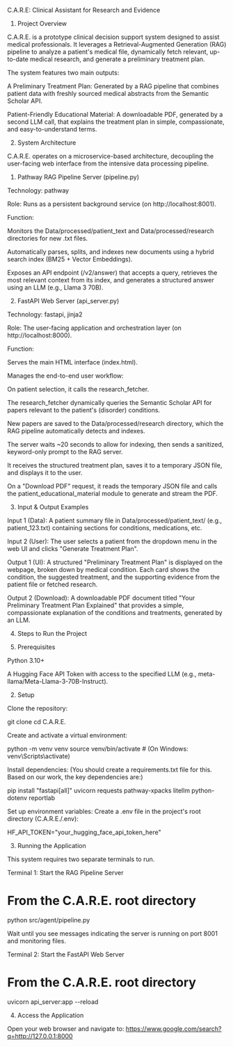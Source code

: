 C.A.R.E: Clinical Assistant for Research and Evidence

1. Project Overview

C.A.R.E. is a prototype clinical decision support system designed to assist medical professionals. It leverages a Retrieval-Augmented Generation (RAG) pipeline to analyze a patient's medical file, dynamically fetch relevant, up-to-date medical research, and generate a preliminary treatment plan.

The system features two main outputs:

A Preliminary Treatment Plan: Generated by a RAG pipeline that combines patient data with freshly sourced medical abstracts from the Semantic Scholar API.

Patient-Friendly Educational Material: A downloadable PDF, generated by a second LLM call, that explains the treatment plan in simple, compassionate, and easy-to-understand terms.

2. System Architecture

C.A.R.E. operates on a microservice-based architecture, decoupling the user-facing web interface from the intensive data processing pipeline.

1. Pathway RAG Pipeline Server (pipeline.py)

Technology: pathway

Role: Runs as a persistent background service (on http://localhost:8001).

Function:

Monitors the Data/processed/patient_text and Data/processed/research directories for new .txt files.

Automatically parses, splits, and indexes new documents using a hybrid search index (BM25 + Vector Embeddings).

Exposes an API endpoint (/v2/answer) that accepts a query, retrieves the most relevant context from its index, and generates a structured answer using an LLM (e.g., Llama 3 70B).

2. FastAPI Web Server (api_server.py)

Technology: fastapi, jinja2

Role: The user-facing application and orchestration layer (on http://localhost:8000).

Function:

Serves the main HTML interface (index.html).

Manages the end-to-end user workflow:

On patient selection, it calls the research_fetcher.

The research_fetcher dynamically queries the Semantic Scholar API for papers relevant to the patient's (disorder) conditions.

New papers are saved to the Data/processed/research directory, which the RAG pipeline automatically detects and indexes.

The server waits ~20 seconds to allow for indexing, then sends a sanitized, keyword-only prompt to the RAG server.

It receives the structured treatment plan, saves it to a temporary JSON file, and displays it to the user.

On a "Download PDF" request, it reads the temporary JSON file and calls the patient_educational_material module to generate and stream the PDF.

3. Input & Output Examples

Input 1 (Data): A patient summary file in Data/processed/patient_text/ (e.g., patient_123.txt) containing sections for conditions, medications, etc.

Input 2 (User): The user selects a patient from the dropdown menu in the web UI and clicks "Generate Treatment Plan".

Output 1 (UI): A structured "Preliminary Treatment Plan" is displayed on the webpage, broken down by medical condition. Each card shows the condition, the suggested treatment, and the supporting evidence from the patient file or fetched research.

Output 2 (Download): A downloadable PDF document titled "Your Preliminary Treatment Plan Explained" that provides a simple, compassionate explanation of the conditions and treatments, generated by an LLM.

4. Steps to Run the Project

1. Prerequisites

Python 3.10+

A Hugging Face API Token with access to the specified LLM (e.g., meta-llama/Meta-Llama-3-70B-Instruct).

2. Setup

Clone the repository:

git clone <your-repo-url>
cd C.A.R.E.



Create and activate a virtual environment:

python -m venv venv
source venv/bin/activate  # (On Windows: venv\Scripts\activate)



Install dependencies:
(You should create a requirements.txt file for this. Based on our work, the key dependencies are:)

pip install "fastapi[all]" uvicorn requests pathway-xpacks litellm python-dotenv reportlab



Set up environment variables:
Create a .env file in the project's root directory (C.A.R.E./.env):

HF_API_TOKEN="your_hugging_face_api_token_here"



3. Running the Application

This system requires two separate terminals to run.

Terminal 1: Start the RAG Pipeline Server

# From the C.A.R.E. root directory
python src/agent/pipeline.py



Wait until you see messages indicating the server is running on port 8001 and monitoring files.

Terminal 2: Start the FastAPI Web Server

# From the C.A.R.E. root directory
uvicorn api_server:app --reload



4. Access the Application

Open your web browser and navigate to:
https://www.google.com/search?q=http://127.0.0.1:8000
